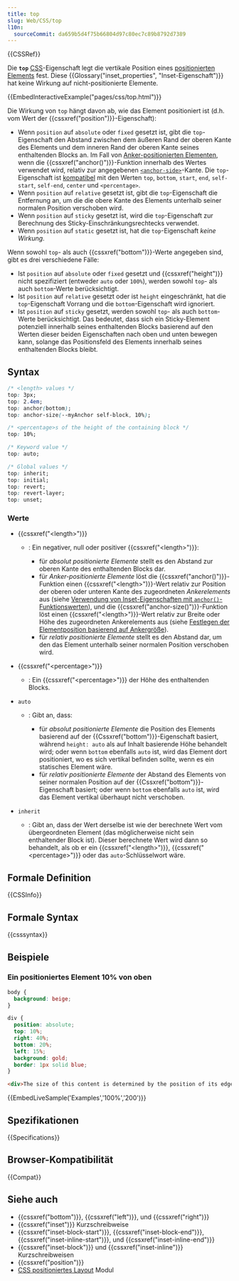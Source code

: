 ```yaml
---
title: top
slug: Web/CSS/top
l10n:
  sourceCommit: da659b5d4f75b66804d97c80ec7c89b8792d7389
---
```


{{CSSRef}}

Die **`top`** [CSS](/de/docs/Web/CSS)-Eigenschaft legt die vertikale Position eines [positionierten Elements](/de/docs/Web/CSS/position) fest. Diese {{Glossary("inset_properties", "Inset-Eigenschaft")}} hat keine Wirkung auf nicht-positionierte Elemente.

{{EmbedInteractiveExample("pages/css/top.html")}}

Die Wirkung von `top` hängt davon ab, wie das Element positioniert ist (d.h. vom Wert der {{cssxref("position")}}-Eigenschaft):

- Wenn `position` auf `absolute` oder `fixed` gesetzt ist, gibt die `top`-Eigenschaft den Abstand zwischen dem äußeren Rand der oberen Kante des Elements und dem inneren Rand der oberen Kante seines enthaltenden Blocks an. Im Fall von [Anker-positionierten Elementen](/de/docs/Web/CSS/CSS_anchor_positioning/Using), wenn die {{cssxref("anchor()")}}-Funktion innerhalb des Wertes verwendet wird, relativ zur angegebenen [`<anchor-side>`](/de/docs/Web/CSS/anchor#anchor-side)-Kante. Die `top`-Eigenschaft ist [kompatibel](/de/docs/Web/CSS/anchor#compatibility_of_inset_properties_and_anchor-side_values) mit den Werten `top`, `bottom`, `start`, `end`, `self-start`, `self-end`, `center` und `<percentage>`.
- Wenn `position` auf `relative` gesetzt ist, gibt die `top`-Eigenschaft die Entfernung an, um die die obere Kante des Elements unterhalb seiner normalen Position verschoben wird.
- Wenn `position` auf `sticky` gesetzt ist, wird die `top`-Eigenschaft zur Berechnung des Sticky-Einschränkungsrechtecks verwendet.
- Wenn `position` auf `static` gesetzt ist, hat die `top`-Eigenschaft _keine Wirkung_.

Wenn sowohl `top`- als auch {{cssxref("bottom")}}-Werte angegeben sind, gibt es drei verschiedene Fälle:

- Ist `position` auf `absolute` oder `fixed` gesetzt und {{cssxref("height")}} nicht spezifiziert (entweder `auto` oder `100%`), werden sowohl `top`- als auch `bottom`-Werte berücksichtigt.
- Ist `position` auf `relative` gesetzt oder ist `height` eingeschränkt, hat die `top`-Eigenschaft Vorrang und die `bottom`-Eigenschaft wird ignoriert.
- Ist `position` auf `sticky` gesetzt, werden sowohl `top`- als auch `bottom`-Werte berücksichtigt. Das bedeutet, dass sich ein Sticky-Element potenziell innerhalb seines enthaltenden Blocks basierend auf den Werten dieser beiden Eigenschaften nach oben und unten bewegen kann, solange das Positionsfeld des Elements innerhalb seines enthaltenden Blocks bleibt.

## Syntax

```css
/* <length> values */
top: 3px;
top: 2.4em;
top: anchor(bottom);
top: anchor-size(--myAnchor self-block, 10%);

/* <percentage>s of the height of the containing block */
top: 10%;

/* Keyword value */
top: auto;

/* Global values */
top: inherit;
top: initial;
top: revert;
top: revert-layer;
top: unset;
```

### Werte

- {{cssxref("&lt;length&gt;")}}

  - : Ein negativer, null oder positiver {{cssxref("&lt;length&gt;")}}:

    - für _absolut positionierte Elemente_ stellt es den Abstand zur oberen Kante des enthaltenden Blocks dar.
    - für _Anker-positionierte Elemente_ löst die {{cssxref("anchor()")}}-Funktion einen {{cssxref("&lt;length&gt;")}}-Wert relativ zur Position der oberen oder unteren Kante des zugeordneten _Ankerelements_ aus (siehe [Verwendung von Inset-Eigenschaften mit `anchor()`-Funktionswerten](/de/docs/Web/CSS/CSS_anchor_positioning/Using#using_inset_properties_with_anchor_function_values)), und die {{cssxref("anchor-size()")}}-Funktion löst einen {{cssxref("&lt;length&gt;")}}-Wert relativ zur Breite oder Höhe des zugeordneten Ankerelements aus (siehe [Festlegen der Elementposition basierend auf Ankergröße](/de/docs/Web/CSS/CSS_anchor_positioning/Using#setting_element_position_based_on_anchor_size)).
    - für _relativ positionierte Elemente_ stellt es den Abstand dar, um den das Element unterhalb seiner normalen Position verschoben wird.

- {{cssxref("&lt;percentage&gt;")}}
  - : Ein {{cssxref("&lt;percentage&gt;")}} der Höhe des enthaltenden Blocks.
- `auto`

  - : Gibt an, dass:

    - für _absolut positionierte Elemente_ die Position des Elements basierend auf der {{Cssxref("bottom")}}-Eigenschaft basiert, während `height: auto` als auf Inhalt basierende Höhe behandelt wird; oder wenn `bottom` ebenfalls `auto` ist, wird das Element dort positioniert, wo es sich vertikal befinden sollte, wenn es ein statisches Element wäre.
    - für _relativ positionierte Elemente_ der Abstand des Elements von seiner normalen Position auf der {{Cssxref("bottom")}}-Eigenschaft basiert; oder wenn `bottom` ebenfalls `auto` ist, wird das Element vertikal überhaupt nicht verschoben.

- `inherit`
  - : Gibt an, dass der Wert derselbe ist wie der berechnete Wert vom übergeordneten Element (das möglicherweise nicht sein enthaltender Block ist). Dieser berechnete Wert wird dann so behandelt, als ob er ein {{cssxref("&lt;length&gt;")}}, {{cssxref("&lt;percentage&gt;")}} oder das `auto`-Schlüsselwort wäre.

## Formale Definition

{{CSSInfo}}

## Formale Syntax

{{csssyntax}}

## Beispiele

### Ein positioniertes Element 10% von oben

```css
body {
  background: beige;
}

div {
  position: absolute;
  top: 10%;
  right: 40%;
  bottom: 20%;
  left: 15%;
  background: gold;
  border: 1px solid blue;
}
```

```html
<div>The size of this content is determined by the position of its edges.</div>
```

{{EmbedLiveSample('Examples','100%','200')}}

## Spezifikationen

{{Specifications}}

## Browser-Kompatibilität

{{Compat}}

## Siehe auch

- {{cssxref("bottom")}}, {{cssxref("left")}}, und {{cssxref("right")}}
- {{cssxref("inset")}} Kurzschreibweise
- {{cssxref("inset-block-start")}}, {{cssxref("inset-block-end")}}, {{cssxref("inset-inline-start")}}, und {{cssxref("inset-inline-end")}}
- {{cssxref("inset-block")}} und {{cssxref("inset-inline")}} Kurzschreibweisen
- {{cssxref("position")}}
- [CSS positioniertes Layout](/de/docs/Web/CSS/CSS_positioned_layout) Modul
